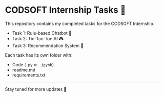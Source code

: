 
# CODSOFT Internship Tasks 🚀

This repository contains my completed tasks for the CODSOFT Internship.  

- Task 1: Rule-based Chatbot 🤖  
- Task 2: Tic-Tac-Toe AI 🎮  
- Task 3: Recommendation System 🎯  

Each task has its own folder with:
- Code (`.py` or `.ipynb`)
- readme.md
- requirements.txt

---

Stay tuned for more updates 🚀


